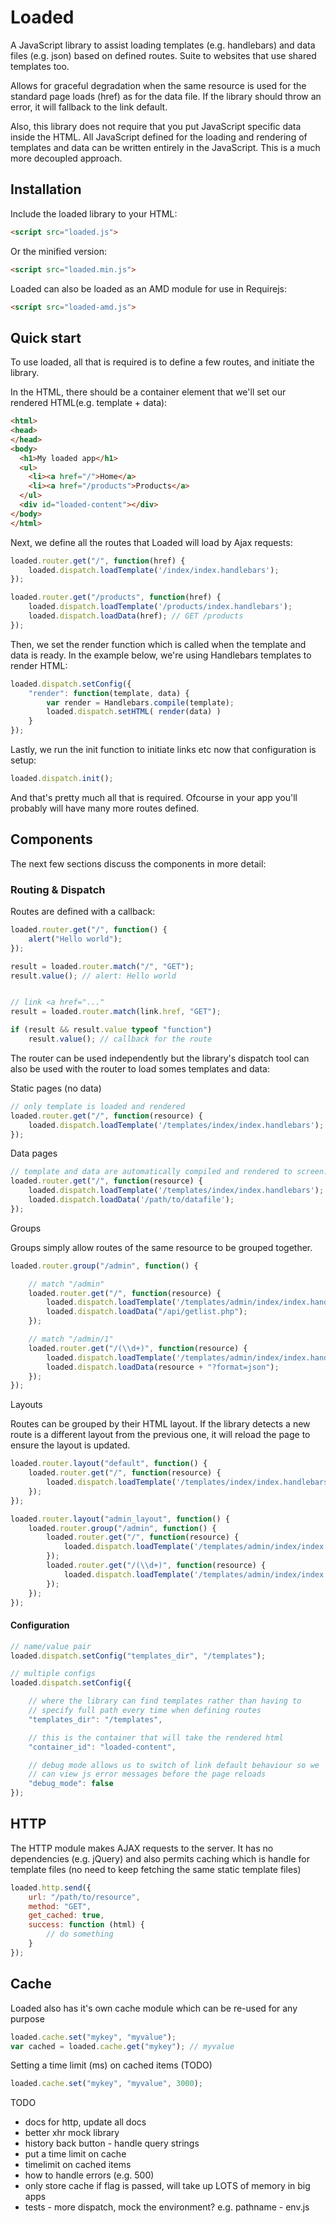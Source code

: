 # Loaded

A JavaScript library to assist loading templates (e.g. handlebars) and data files (e.g. json) based on defined routes. Suite to websites that use shared templates too.

Allows for graceful degradation when the same resource is used for the standard page loads (href) as for the data file. If the library should throw an error, it will fallback to the link default.

Also, this library does not require that you put JavaScript specific data inside the HTML. All JavaScript defined for the loading and rendering of templates and data can be written entirely in the JavaScript. This is a much more decoupled approach.

## Installation

Include the loaded library to your HTML:

```html
<script src="loaded.js">
```

Or the minified version:

```html
<script src="loaded.min.js">
```

Loaded can also be loaded as an AMD module for use in Requirejs:

```html
<script src="loaded-amd.js">
```

## Quick start

To use loaded, all that is required is to define a few routes, and initiate the library.

In the HTML, there should be a container element that we'll set our rendered HTML(e.g.
template + data):

```html
<html>
<head>
</head>
<body>
  <h1>My loaded app</h1>
  <ul>
    <li><a href="/">Home</a>
    <li><a href="/products">Products</a>
  </ul>
  <div id="loaded-content"></div>
</body>
</html>
```

Next, we define all the routes that Loaded will load by Ajax requests:

```javascript
loaded.router.get("/", function(href) {
    loaded.dispatch.loadTemplate('/index/index.handlebars');
});

loaded.router.get("/products", function(href) {
    loaded.dispatch.loadTemplate('/products/index.handlebars');
    loaded.dispatch.loadData(href); // GET /products
});
```

Then, we set the render function which is called when the template and data is ready.
In the example below, we're using Handlebars templates to render HTML:

```javascript
loaded.dispatch.setConfig({
    "render": function(template, data) {
        var render = Handlebars.compile(template);
        loaded.dispatch.setHTML( render(data) )
    }
});
```

Lastly, we run the init function to initiate links etc now that configuration is setup:

```javascript
loaded.dispatch.init();
```

And that's pretty much all that is required. Ofcourse in your app you'll probably will
have many more routes defined.

## Components ##

The next few sections discuss the components in more detail:

### Routing & Dispatch

Routes are defined with a callback:

```javascript
loaded.router.get("/", function() {
    alert("Hello world");
});

result = loaded.router.match("/", "GET");
result.value(); // alert: Hello world
```

```javascript

// link <a href="..."
result = loaded.router.match(link.href, "GET");

if (result && result.value typeof "function")
    result.value(); // callback for the route
```

The router can be used independently but the library's dispatch tool can also be
used with the router to load somes templates and data:

Static pages (no data)

```javascript
// only template is loaded and rendered
loaded.router.get("/", function(resource) {
    loaded.dispatch.loadTemplate('/templates/index/index.handlebars');
});
```

Data pages

```javascript
// template and data are automatically compiled and rendered to screen.
loaded.router.get("/", function(resource) {
    loaded.dispatch.loadTemplate('/templates/index/index.handlebars');
    loaded.dispatch.loadData('/path/to/datafile');
});
```

Groups

Groups simply allow routes of the same resource to be grouped together.

```javascript
loaded.router.group("/admin", function() {

    // match "/admin"
    loaded.router.get("/", function(resource) {
        loaded.dispatch.loadTemplate('/templates/admin/index/index.handlebars');
        loaded.dispatch.loadData("/api/getlist.php");
    });

    // match "/admin/1"
    loaded.router.get("/(\\d+)", function(resource) {
        loaded.dispatch.loadTemplate('/templates/admin/index/index.handlebars');
        loaded.dispatch.loadData(resource + "?format=json");
    });
});
```

Layouts

Routes can be grouped by their HTML layout. If the library detects a new route is a different layout from the previous one, it will reload the page to ensure the layout is updated.

```javascript
loaded.router.layout("default", function() {
    loaded.router.get("/", function(resource) {
        loaded.dispatch.loadTemplate('/templates/index/index.handlebars');
    });
});

loaded.router.layout("admin_layout", function() {
    loaded.router.group("/admin", function() {
        loaded.router.get("/", function(resource) {
            loaded.dispatch.loadTemplate('/templates/admin/index/index.handlebars');
        });
        loaded.router.get("/(\\d+)", function(resource) {
            loaded.dispatch.loadTemplate('/templates/admin/index/index.handlebars');
        });
    });
});
```

#### Configuration

```javascript
// name/value pair
loaded.dispatch.setConfig("templates_dir", "/templates");

// multiple configs
loaded.dispatch.setConfig({

    // where the library can find templates rather than having to
    // specify full path every time when defining routes
    "templates_dir": "/templates",

    // this is the container that will take the rendered html
    "container_id": "loaded-content",

    // debug mode allows us to switch of link default behaviour so we
    // can view js error messages before the page reloads
    "debug_mode": false
});
```

## HTTP

The HTTP module makes AJAX requests to the server. It has no dependencies (e.g. jQuery) and
also permits caching which is handle for template files (no need to keep fetching the same
static template files)

```javascript
loaded.http.send({
    url: "/path/to/resource",
    method: "GET",
    get_cached: true,
    success: function (html) {
        // do something
    }
});
```

## Cache

Loaded also has it's own cache module which can be re-used for any purpose

```javascript
loaded.cache.set("mykey", "myvalue");
var cached = loaded.cache.get("mykey"); // myvalue
```

Setting a time limit (ms) on cached items (TODO)

```javascript
loaded.cache.set("mykey", "myvalue", 3000);
```


TODO

* docs for http, update all docs
* better xhr mock library
* history back button - handle query strings
* put a time limit on cache
* timelimit on cached items
* how to handle errors (e.g. 500)
* only store cache if flag is passed, will take up LOTS of memory in big apps
* tests - more dispatch, mock the environment? e.g. pathname - env.js
